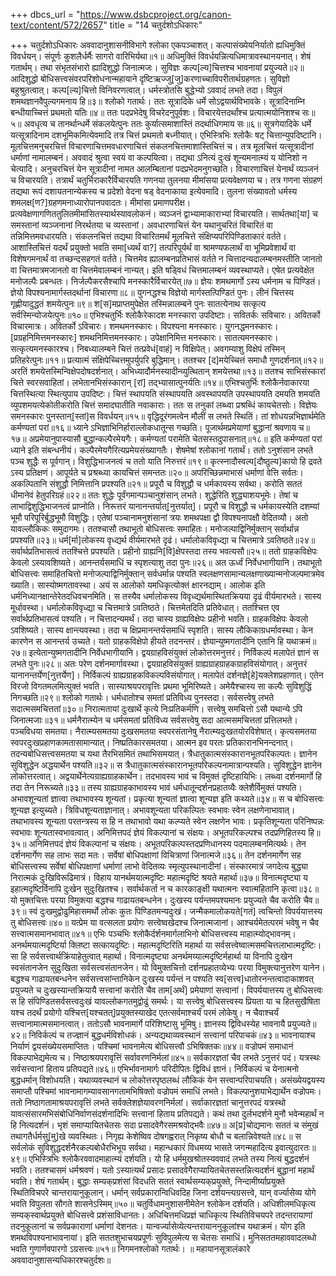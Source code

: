 +++
dbcs_url = "https://www.dsbcproject.org/canon-text/content/572/2657"
title = "14 चतुर्दशोऽधिकारः"

+++
चतुर्दशोऽधिकारः 
अववादानुशासनीविभागे श्लोका एकपञ्चाशत्। 
कल्पासंख्येयनिर्यातो ह्यधिमुक्तिं विवर्धयन्। 
संपूर्णः कुशलैर्धर्मैः सागरो वारिभिर्यथा॥१॥
अधिमुक्तिं विवर्धयन्नित्यधिमात्रावस्थानयनात्। शेषं गतार्थम्। 
तथा संभृतसंभारो ह्यादिशुद्धो जिनात्मजः। 
सुविज्ञः कल्प[ल्य]चित्तश्च भावनायां प्रयुज्यते॥२॥
आदिशुद्धो बोधिसत्त्वसंवरपरिशोधनान्महायाने दृष्टिऋज्जु[जु]करणाच्चाविपरीतार्थग्रहणतः। सुविज्ञो बहुश्रुतत्वात्। कल्प[ल्य]चित्तो विनिवरणत्वात्।
धर्मस्त्रोतसि बुद्धेभ्यो ऽववादं लभते तदा। 
विपुलं शमथज्ञानवैपुल्यगमनाय हि॥३॥
श्लोको गतार्थः। 
ततः सूत्रादिके धर्मे सोऽद्वयार्थविभावके। 
सूत्रादिनाम्नि बन्धीयाच्चित्तं प्रथमतो यतिः॥४॥
ततः पदप्रभेदेषु विचरेदनुपूर्वशः। 
विचारयेत्तदर्थांश्च प्रत्यात्मयोनिशश्च सः॥५॥
अवधृत्य च तानर्थान्धर्मे संकलयेत्पुनः 
ततः कुर्यात्समाशास्तिं तदर्थाधिगमाय सः॥६॥
सूत्रगेयादिके धर्मे यत्सूत्रादिनाम दशभूमिकमित्येवमादि तत्र चित्तं प्रथमतो बध्नीयात्। एभिस्त्रिभिः श्लोकैः षट् चित्तान्युपदिष्टानि। मूलचित्तमनुचरचित्तं विचारणाचित्तमवधारणाचित्तं संकलनचित्तमाशास्तिचित्तं च। तत्र मूलचित्तं यत्सूत्रादीनां धर्माणां नामालम्बनं। अववादं श्रुत्वा स्वयं वा कल्पयित्वा। तद्यथा ऽनित्यं दुःखं शून्यमनात्म्यं य योनिशो न चेत्यादि। अनुचरचित्तं येन सूत्रादीनां नामत आलम्बितानां पदप्रभेदमनुगच्छति। विचारणाचित्तं येनार्थं व्यञ्जनं च विचारयति। तत्रार्थं चतुर्भिराकारैर्विचारयति गणनया तुलनया मीमांसया प्रत्यवेक्षणया च। तत्र गणना संग्रहणं तद्यथा रूपं दशायतनान्येकस्य च प्रदेशो वेदना षड् वेदनाकाया इत्येवमादि। तुलना संख्यावतो धर्मस्य शमलक्ष[ण?]ग्रहणमनाध्यारोपानपवादतः। मीमांसा प्रमाणपरीक्ष। प्रत्यवेक्षणागणिततुलितमीमांसितस्यार्थस्यावलोकनं। व्यञ्जनं द्वाभ्यामाकाराभ्यां विचारयति। सार्थतथा[या] च समस्तानां व्यञ्जनानां निरर्थतया च व्यस्तानां। अवधारणाचित्तं येन यथानुचरितं विचारितं वा तन्निमित्तमवधारयति। संकलनचित्तं तद्यथा विचारितमर्थं मूलचित्ते संक्षिप्यपरिपिण्डिताकारं वर्तते। आशास्तिचित्तं यदर्थं प्रयुक्तो भवति समा[ध्यर्थं वा?] तत्परिपूर्यर्थं वा श्रामण्यफलार्थं वा भूमिप्रवेशार्थं वा विशेषगमनार्थं वा तच्छन्दसहगतं वर्तते। चित्तमेव ह्यालम्बनप्रतिभासं वर्तते न चित्तादन्यदालम्बनमस्तीति जानतो वा चित्तमात्रमजानतो वा चित्तमेवालम्बनं नान्यत्। इति षड्‍विधं चित्तमालम्बनं व्यवस्थाप्यते। 
एषेत प्रत्यवेक्षेत मनोजल्पैः प्रबन्धतः। 
निर्जल्पैकरसैश्चापि मनस्कारैर्विचारयेत्॥७॥
ज्ञेयः शमथमार्गो ऽस्य धर्मनाम च पिण्डितं। 
ज्ञेयो विपश्यनामार्गस्तदर्थानां विचारणा॥८॥
युगनद्धश्च विज्ञेयो मार्गस्तत्पिण्डितं पुनः। 
लीनं चित्तस्य गृह्णीयादुद्धतं शमयेत्पुनः॥९॥
श[स]मप्राप्तमुपेक्षेत तस्मिन्नालम्बने पुनः
सातत्येनाथ सत्कृत्य सर्वस्मिन्योजयेत्पुनः॥१०॥
एभिश्चतुर्भिः श्लोकैरेकादश मनस्कारा उपदिष्टाः। सवितर्कः सविचारः। अवितर्को विचारमात्रः। अवितर्को ऽविचारः। शमथमनस्कारः। विपश्यना मनस्कारः। युगनद्धमनस्कारः। [प्रग्रहनिमित्तमनस्कारः] शमथनिमित्तमनस्कारः। उपेक्षानिमित्त मनस्कारः। सातत्यमनस्कारः। सत्कृत्यमनस्कारश्च। 
निबध्यालम्बने चित्तं तत्प्रवेधं[वाहं] न विक्षिपेत्। 
अवगम्याशु विक्षेपं तस्मिन् प्रतिहरेत्पुनः॥११॥
प्रत्यात्मं संक्षिपेच्चित्तमुपर्युपरि बुद्धिमान्। 
ततश्चर [द]मयेच्चित्तं समाधौ गुणदर्शनात्॥१२॥
अरतिं शमयेत्तस्मिन्विक्षेपदोषदर्शनात्। 
अभिध्यादौर्मनस्यादीन्व्युत्थितान् शमयेत्तथा॥१३॥
ततश्च साभिसंस्कारां चित्ते स्वरसवाहितां। 
लभेतानभिसंस्कारान् [रां] तद्‍भ्यासात्पुनर्यतिः॥१४॥ 
एभिश्चतुर्भिः श्लोकैर्नवाकारया चित्तस्थित्या स्थित्युपाय उपदिष्टः। चित्तं स्थापयति संस्थापयति अवस्थापयति उपस्थापयति दमयति शमयति व्युपशमयत्येकोतीकरोति चित्तं समादघातीति नवाकाराः। 
ततः स तनुकां लब्ध्वा प्रश्रब्धिं कायचेतसोः। 
विज्ञेयः समनस्कारः पुनस्तान्[स्तां]स विवर्धयन्॥१५॥
वृद्धिदूरंगमत्वेन मौलीं स लभते स्थितिं। 
तां शोधयन्नभिज्ञार्थमेति कर्मण्यतां परां॥१६॥
ध्याने ऽभिज्ञाभिनिर्हाराल्लोकधातून्स गच्छति। 
पूजार्थमप्रमेयाणां बुद्धानां श्रवणाय च॥१७॥
अप्रमेयानुपास्यासौ बुद्धान्कल्पैरमेयगैः। 
कर्मण्यतां परामेति चेतसस्तदुपासनात्॥१८॥
इति कर्मण्यतां परां ध्याने इति संबन्धनीयं। कल्पैरमेयगैरित्यप्रमेयसंख्यागतैः। शेषमेषां श्लोकानां गतार्थं। 
ततो ऽनुशंसान लभते पञ्च शुद्धैः स पूर्वगान्। 
विशुद्धिभाजनत्वं च ततो याति निरुत्तरं॥१९॥
कृत्स्नादौस्वल्प[दौष्ठुल्य]कायो हि द्रवते ऽस्य प्रतिक्षणं। 
आपूर्यते च प्रश्रब्ध्या कायचित्तं समन्ततः॥२०॥
अपरिच्छिन्नमाभासं धर्माणां वेत्ति सर्वतः। 
अकल्पितानि संशुद्धौ निमित्तानि प्रपश्यति॥२१॥
प्रपूरौ च विशुद्धौ च धर्मकायस्य सर्वथा। 
करोति सततं धीमानेवं हेतुपरिग्रहं॥२२॥
ततः शुद्धेः पूर्वंगमान्पञ्चानुशंसान् लभते। शुद्धेरिति शुद्ध्याशयभूमेः। तेषां च लाभाद्विशुद्धिभाजनत्वं प्राप्नोति। निरूत्तरं यानानन्तर्यात्[नुत्तर्यात्]। प्रपूरौ च विशुद्धौ च धर्मकायस्येति दशम्यां भूमौ परिपूरिर्बुद्धभूमौ विशुद्धिः। एतेषां पञ्चानामनुशंसानां त्रयः शमथपक्षा द्वौ विपश्यनापक्षौ वेदितव्यौ। अतो यावल्लौकिकः समुदागमः। 
ततश्चासौ तथाभूतो बोधिसत्त्वः समाहितः। 
मनोजल्पाद्विनिर्मुक्तान् सर्वार्थान्न प्रपश्यति॥२३॥
धर्म[र्मा]लोकस्य वृध्द्यर्थ वीर्यमारभते दृढं। 
धर्मालोकविवृध्द्या च चित्तमात्रे ऽवतिष्ठते॥२४॥
सर्वार्थप्रतिभासत्वं ततश्चित्ते प्रपश्यति। 
प्रहीनो ग्राह्यनि[वि]क्षेपस्तदा तस्य भवत्यसौ॥२५॥
ततो ग्राहकविक्षेपः केवलो ऽस्यावशिष्यते।
आनन्तर्यसमाधिं च स्पृशत्याशु तदा पुनः॥२६॥ 
अत ऊर्ध्वं निर्वेधभागीयानि। तथाभूतो बोधिसत्त्वः समाहितचित्तो मनोजल्पाद्विनिर्मुक्तान् सर्वधर्मान्न पश्यति स्वलक्षणसामान्यलक्षणाख्यान्मनोजल्पमात्रमेव ख्याति। सास्योष्मगतावस्था। अयं स आलोको यमधिकृत्योक्तं क्षारनद्याम्। आलोक इति धर्मनिध्यानक्षान्तेरेतदधिवचनमिति। स तस्यैव धर्मालोकस्य विवृध्द्यर्थमास्थितक्रियया दृढं वीर्यमारभते। सास्य मूर्धावस्था। धर्मालोकविवृध्द्या च चित्तमात्रे ऽवतिष्ठते। चित्तमेतदिति प्रतिवेधात्। ततश्चित्त एव सर्वार्थप्रतिभासत्वं पश्यति। न चित्तादन्यमर्थं। तदा चास्य ग्राह्यविक्षेपः प्रहीनो भवति। ग्राहकविक्षेपः केवलो ऽवशिष्यते। सास्य क्षान्त्यवस्था। तदा च क्षिप्रमानन्तर्यसमाधिं स्पृशति। सास्य लौकिकाग्रधर्मावस्था। केन कारणेन स आनन्तर्य उच्यते। 
यतो ग्राहकविक्षेपो हीयते तदनन्तरं। 
ज्ञेयान्युष्मगतादीनि एतानि हि यथाक्रमं॥२७॥
इत्येतान्युष्मगतादीनि निर्वेधभागीयानि। 
द्वयग्राहविसंयुक्तं लोकोत्तरमनुत्तरं। 
निर्विकल्पं मलापेतं ज्ञानं स लभते पुनः॥२८॥
अतः परेण दर्शनमार्गावस्था। द्वयग्राहविसंयुक्तं ग्राह्यग्राहग्राहकग्राहविसंयोगात्। अनुत्तरं यानानन्तर्येण[नुत्तर्येण]। निर्विकल्पं ग्राह्यग्राहकविकल्पविसंयोगात्। मलापेतं दर्शनज्ञे[हे]यक्लेशप्रहाणात्। एतेन विरजो विगतमलमित्युक्तं भवति। 
सास्याश्रयपरावृत्तिः प्रथमा भूमिरिष्यते। 
अमेयैश्चास्य सा कल्पैः सुविशुद्धिं निगच्छति॥२९॥
श्लोको गतार्थः। 
धर्मधातोश्च समतां प्रतिविध्य पुनस्तदा। 
सर्वसत्त्वेषु लभते सदात्मसमचित्ततां॥३०॥
निरात्मतायां दुःखार्थे कृत्ये निःप्रतिकर्मणि। 
सत्त्वेषु समचित्तो ऽसौ यथान्ये ऽपि जिनात्मजाः॥३१॥
धर्मनैरात्म्येन च धर्मसमतां प्रतिविध्य सर्वसत्त्वेषु सदा आत्मसमचित्ततां प्रत्तिलभते। पञ्चविधया समतया। नैरात्म्यसमतया दुःखसमतया स्वपरसंतानेषु नैरात्म्यदुःखतयोरविशेषात्। कृत्यसमतया स्वपरदुःखप्रहाणकामतासामान्यात्। निष्प्रतिकारसमतया। आत्मन इव परतः प्रतिकारानभिनन्दनात्। तदन्यबोधिसत्त्वसमतया च यथा तैरभिसमितं तथाभिसमयात्। 
त्रैधातुकात्मसंस्कारानभूतपरिकल्पतः। 
ज्ञानेन सुविशुद्धेन अद्धयार्थेन पश्यति॥३२॥
स त्रैधातुकात्मसंस्कारानभूतपरिकल्पनामात्रान्पश्यति। सुविशुद्धेन ज्ञानेन लोकोत्तरत्वात्। अद्वयार्थेनेत्यग्राह्यग्राहकार्थेन। 
तदभावस्य भावं च विमुक्तं दृष्टिहायिभिः। 
लब्ध्वा दर्शनमार्गो हि तदा तेन निरूच्यते॥३३॥
तस्य ग्राह्यग्राहकाभावस्य भावं धर्मधातून्दर्शनप्रहातव्यैः क्लेशैर्विमुक्तं पश्यति। 
अभावशून्यतां ज्ञात्वा तथाभावस्य शून्यतां। 
प्रकृत्या शून्यतां ज्ञात्वा शून्यज्ञ इति कथ्यते॥३४॥
स च बोधिसत्त्वः शून्यज्ञ इत्युच्यते। त्रिविधशून्यताज्ञानात्। अभावशून्यता परिकल्पितः स्वभावः स्वेन लक्षणेनाभावात्। तथाभावस्य शून्यता परतन्त्रस्य स हि न तथाभावो यथा कल्प्यते स्वेन लक्षणेन भावः। प्रकृतिशून्यता परिनिष्पन्नः स्वभावः शून्यतास्वभावत्वात्। 
अनिमित्तपदं ज्ञेयं विकल्पानां च संक्षयः। 
अभूतपरिकल्पश्च तदप्रणिहितस्य हि॥३५॥
अनिमित्तपदं ज्ञेयं विकल्पानां च संक्षयः। अभूतपरिकल्पस्तदप्रणिधानस्य पदमालम्बनमित्यर्थः। 
तेन दर्शनमार्गेण सह लाभः सदा मतः। 
सर्वेषां बोधिपक्षाणां विचित्राणां जिनात्मजे॥३६॥
तेन दर्शनमार्गेण सह बोधिसत्त्वस्य सर्वेषां बोधिपक्षाणां धर्माणां लाभो वेदितव्यः स्मृत्युपस्थानादीनां। 
संस्कारमात्रं जगदेत्य बुद्ध्या निरात्मकं दुःखिविरूढिमात्रं। 
विहाय यानर्थमयात्मदृष्टिः महात्मदृष्टिं श्रयते महार्था॥३७॥
विनात्मदृष्ट्या य इहात्मदृष्टिर्विनापि दुःखेन सुदुःखितश्च। 
सर्वार्थकर्ता न च कारकाङ्क्षी यथात्मनः स्वात्महितानि कृत्वा॥३८॥
यो मुक्तचित्तः परया विमुक्त्या बद्धश्च गाढायतबन्धनेन। 
दुःखस्य पर्यन्तमपश्यमानः प्रयुज्यते चैव करोति चैव॥३९॥
स्वं दुःखमुद्वोढुमिहासमर्थो लोकः कुतः पिण्डितमन्यदुःखं।
जन्मैकमालोकयते[गतं] त्वचिन्तो विपर्ययात्तस्य तु बोधिसत्त्वः॥४०॥
यत्प्रेम या वत्सलता प्रयोगः सत्त्वेष्वखेदश्च जिनात्मजानां। 
आश्चर्यमेतत्परमं भवेषु न चैव सत्त्वात्मसमानभावात्॥४१॥
एभिः पञ्चभिः श्लोकैर्दर्शनमार्गलाभिनो बोधिसत्त्वस्य माहात्म्योद्भावनम्। अनर्थमयात्मदृष्टिर्या क्लिष्टा सत्कायदृष्टिः। महात्मदृष्टिरिति महार्था या सर्वसत्त्वेष्वात्मसमचित्तलाभात्मदृष्टिः। सा हि सर्वसत्त्वार्थक्रिंयाहेतुत्वात् महार्था। विनात्मदृष्ट्या अनर्थमय्यात्मदृष्टिर्महार्था या विनापि दुःखेन स्वसंतानजेन सुदुःखिता सर्वसत्त्वसंतानजेन। यो विमुक्तचित्तो दर्शनप्रहातव्येभ्यः परया विमुक्त्यानुत्तरेण यानेन। बद्धश्च गाढायतबन्धनेन सर्वसत्त्वसांन्तानिकेन दुःखस्य पर्यन्तं न पश्यति स्व[सत्त्व]धातोरनन्तत्वादाकाशवत् प्रयुज्यते च दुःखस्यान्तक्रियायै सत्त्वानां करोति चैव ताम[अर्थं] प्रमेयाणां सत्त्वानां। विपर्ययात्तस्य तु बोधिसत्त्वः स हि संपिण्डितसर्वसत्त्वदुःखं यावल्लोकगतमुद्वोढुं समर्थः। या सत्त्वेषु बोधिसत्त्वस्य प्रियता या च हितसुखैषिता यश्च तदर्थं प्रयोगो यश्चित्त[यश्चतत्]प्रयुक्तस्याखेद एतत्सर्वमाश्चर्यं परमं लोकेषु। न चैवाश्चर्यं सत्त्वानामात्मसमानत्वात्। 
ततोऽसौ भावनामार्गे परिशिष्टासु भूमिषु। 
ज्ञानस्य द्विविधस्येह भावनायै प्रयुज्यते॥४२॥
निविर्कल्पं च तज्ज्ञानं बुद्धधर्मविशोधकं। 
अन्यद्यथाव्यवस्थानं सत्त्वानां परिपाचकं॥४३॥
भावनायाश्च निर्याणं द्वयसंख्येयसमाप्तितः।
पश्चिमां भावनामेत्य बोधिसत्त्वौ ऽभिषिक्तकः॥४४॥
वज्रोपमं समाधानं विकल्पाभेद्यमेत्य च। 
निष्ठाश्रयपरावृत्तिं सर्वावरणनिर्मलां॥४५॥
सर्वकारज्ञतां चैव लभते ऽनुत्तरं पदं। 
यत्रस्थः सर्वसत्त्वानां हिताय प्रतिपद्यते॥४६॥
एभिर्भावनामार्गः परिदीपितः द्विविधं ज्ञानं। निर्विकल्पं च येनात्मनो बुद्धधर्मान् विशोधयति। यथाव्यवस्थानं च लोकोत्तरपृष्ठलब्धं लौकिकं येन सत्त्वान्परिपाचयति। असंख्येयद्वयस्य समाप्तौ पश्चिमां भावनामागम्यावसानगतामभिषिक्तो वज्रोपमं समाधिं लभते। विकल्पानुशयाभेद्यार्थेन वज्रोपमः। ततो निष्ठागतामाश्रयपरावृत्तिं लभते सर्वक्लेशज्ञेयावरणनिर्मलां। सर्वाकारज्ञतां चानुत्तरपदं यत्रस्थो यावत्संसारमभिसंबोधिनिर्वाणसंदर्शनादिभिः सत्त्वानां हिताय प्रतिपद्यते। 
कथं तथा दुर्लभदर्शने मुनौ भवेन्महार्थं न हि नित्यदर्शनं। 
भृशं समाप्यायितचेतसः सदा प्रसादवेगैरसमश्रवोद्भवैः॥४७॥
अ[प्र]चोद्यमानः सततं च संमुखं तथागतैर्धर्मसु[मु]खे व्यवस्थितः। 
निगृह्य केशेष्विव दोषगह्वरात् निकृष्य बोधौ च बलान्निवेश्यते॥४८॥
स सर्वलोकं सुविशुद्धदर्शनैरकल्पबोधैरभिभूय सर्वथा। 
महान्धकारं विधमय्य भासते जगन्महादित्य इवात्युदारतः॥४९॥
एभिस्त्रिभिः श्लोकैरववादमाहात्म्यं दर्शयति। यो हि धर्ममुखश्रोतस्यववादं लभते तस्य नित्यं बुद्धदर्शनं भवति। ततश्चासमं धर्मश्रवणं। यतो ऽस्यात्यर्थं प्रसादः प्रसादवेगैराप्यायितचेतसस्तन्नित्यदर्शनं बुद्धानां महार्थं भवति। शेषं गतार्थम्। 
बुद्धाः सम्यक्‌प्रशंसां विदधति सततं स्वार्थसम्यक्‌प्रयुक्ते, 
निन्दामीर्ष्याप्रयुक्ते स्थितिविचपरे चान्तरायानुकूलान्। 
धर्मान् सर्वप्रकारान्विधिवदिह जिना दर्शयन्त्यग्रसत्त्वे, 
यान् वर्ज्यासेव्य योगे भवति विपुलता सौगते शासनेऽस्मिम्॥५०॥ 
चतुर्विधामनुशासनीमेतेन श्लोकेन दर्शयति। अधिशीलमधिकृत्य सम्यक्‌स्वार्थप्रयुक्ते बोधिसत्त्वे प्रशंसाविधानतः। अधिचित्तमधिप्रज्ञं चाधिकृत्य स्थितिविचयपरे तदन्तरायाणां तदनुकूलानां च सर्वप्रकाराणां धर्माणां देशनतः। यान्वर्ज्यासेव्येत्यन्तरायाननुकूलांश्च यथाक्रमं। योग इति शमथविपश्यनाभावनायां। 
इति सततशुभाचयप्रपूर्णः सुविपुलमेत्य स चेतसः समाधिं। 
मुनिसततमहाववादलब्धो भवति गुणार्णवपारगो ऽग्रसत्त्वः॥५१॥
निगमनश्लोको गतार्थः। 
॥ महायानसूत्रालंकारे अववादानुशासन्यधिकारश्चतुर्दशः॥
